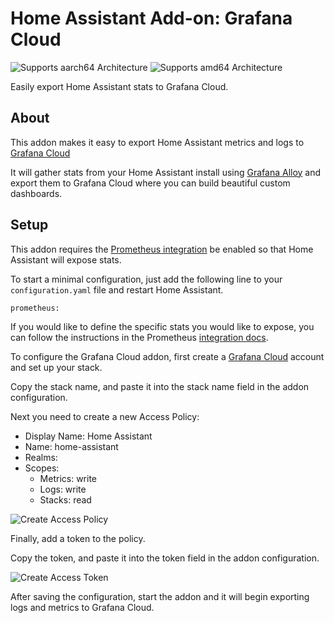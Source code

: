 # Home Assistant Add-on: Grafana Cloud

![Supports aarch64 Architecture][aarch64-shield]
![Supports amd64 Architecture][amd64-shield]

Easily export Home Assistant stats to Grafana Cloud.

## About

This addon makes it easy to export Home Assistant metrics and logs to [Grafana Cloud][grafana-cloud]

It will gather stats from your Home Assistant install using [Grafana Alloy][grafana-alloy] and export them to Grafana Cloud where you can build beautiful custom dashboards.

## Setup

This addon requires the [Prometheus integration](https://www.home-assistant.io/integrations/prometheus/) be enabled so that Home Assistant will expose stats.

To start a minimal configuration, just add the following line to your `configuration.yaml` file and restart Home Assistant.

```
prometheus:
```

If you would like to define the specific stats you would like to expose, you can follow the instructions in the Prometheus [integration docs](https://www.home-assistant.io/integrations/prometheus/).

To configure the Grafana Cloud addon, first create a [Grafana Cloud][grafana-cloud] account and set up your stack.

Copy the stack name, and paste it into the stack name field in the addon configuration.

Next you need to create a new Access Policy:

- Display Name: Home Assistant
- Name: home-assistant
- Realms: <your stack>
- Scopes:
  - Metrics: write
  - Logs: write
  - Stacks: read

![Create Access Policy](https://github.com/danielpanzella/grafana-home-assistant-addons/raw/main/grafana_cloud/images/create-access-policy.png)

Finally, add a token to the policy.

Copy the token, and paste it into the token field in the addon configuration.

![Create Access Token](https://github.com/danielpanzella/grafana-home-assistant-addons/raw/main/grafana_cloud/images/create-access-token.png)

After saving the configuration, start the addon and it will begin exporting logs and metrics to Grafana Cloud.

[grafana]: https://grafana.com
[grafana-cloud]: https://grafana.com/products/cloud/
[grafana-alloy]: https://grafana.com/docs/alloy/latest/
[integration]: https://grafana.com/solutions/home-assistant/monitor/
[aarch64-shield]: https://img.shields.io/badge/aarch64-yes-green.svg
[amd64-shield]: https://img.shields.io/badge/amd64-yes-green.svg
